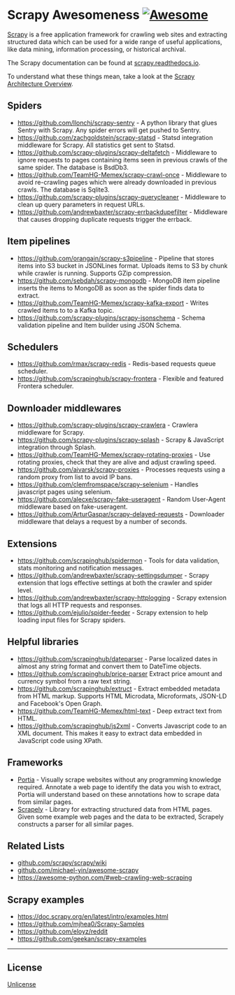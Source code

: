 # Scrapy Awesomeness [![Awesome](https://cdn.rawgit.com/sindresorhus/awesome/d7305f38d29fed78fa85652e3a63e154dd8e8829/media/badge.svg)](https://github.com/sindresorhus/awesome)

[Scrapy](https://scrapy.org) is a free application framework for crawling web sites and extracting structured data which can be used for a wide range of useful applications, like data mining, information processing, or historical archival.

The Scrapy documentation can be found at [scrapy.readthedocs.io](https://scrapy.readthedocs.io).

To understand what these things mean, take a look at the [Scrapy Architecture Overview](https://scrapy.readthedocs.io/en/latest/topics/architecture.html).


## Spiders

* https://github.com/llonchj/scrapy-sentry - A python library that glues Sentry with Scrapy. Any spider errors will get pushed to Sentry.
* https://github.com/zachgoldstein/scrapy-statsd - Statsd integration middleware for Scrapy. All statistics get sent to Statsd.
* https://github.com/scrapy-plugins/scrapy-deltafetch - Middleware to ignore requests to pages containing items seen in previous crawls of the same spider. The database is BsdDb3.
* https://github.com/TeamHG-Memex/scrapy-crawl-once - Middleware to avoid re-crawling pages which were already downloaded in previous crawls. The database is Sqlite3.
* https://github.com/scrapy-plugins/scrapy-querycleaner - Middleware to clean up query parameters in request URLs.
* https://github.com/andrewbaxter/scrapy-errbackdupefilter - Middleware that causes dropping duplicate requests trigger the errback.


## Item pipelines

* https://github.com/orangain/scrapy-s3pipeline - Pipeline that stores items into S3 bucket in JSONLines format. Uploads items to S3 by chunk while crawler is running. Supports GZip compression.
* https://github.com/sebdah/scrapy-mongodb - MongoDB item pipeline inserts the items to MongoDB as soon as the spider finds data to extract.
* https://github.com/TeamHG-Memex/scrapy-kafka-export - Writes crawled items to to a Kafka topic.
* https://github.com/scrapy-plugins/scrapy-jsonschema - Schema validation pipeline and Item builder using JSON Schema.


## Schedulers

* https://github.com/rmax/scrapy-redis - Redis-based requests queue scheduler.
* https://github.com/scrapinghub/scrapy-frontera - Flexible and featured Frontera scheduler.


## Downloader middlewares

* https://github.com/scrapy-plugins/scrapy-crawlera - Crawlera middleware for Scrapy.
* https://github.com/scrapy-plugins/scrapy-splash - Scrapy & JavaScript integration through Splash.
* https://github.com/TeamHG-Memex/scrapy-rotating-proxies - Use rotating proxies, check that they are alive and adjust crawling speed.
* https://github.com/aivarsk/scrapy-proxies - Processes requests using a random proxy from list to avoid IP bans.
* https://github.com/clemfromspace/scrapy-selenium - Handles javascript pages using selenium.
* https://github.com/alecxe/scrapy-fake-useragent - Random User-Agent middleware based on fake-useragent.
* https://github.com/ArturGaspar/scrapy-delayed-requests - Downloader middleware that delays a request by a number of seconds.


## Extensions

* https://github.com/scrapinghub/spidermon - Tools for data validation, stats monitoring and notification messages.
* https://github.com/andrewbaxter/scrapy-settingsdumper - Scrapy extension that logs effective settings at both the crawler and spider level.
* https://github.com/andrewbaxter/scrapy-httplogging - Scrapy extension that logs all HTTP requests and responses.
* https://github.com/ejulio/spider-feeder - Scrapy extension to help loading input files for Scrapy spiders.


## Helpful libraries

* https://github.com/scrapinghub/dateparser - Parse localized dates in almost any string format and convert them to DateTime objects.
* https://github.com/scrapinghub/price-parser Extract price amount and currency symbol from a raw text string.
* https://github.com/scrapinghub/extruct - Extract embedded metadata from HTML markup. Supports HTML Microdata, Microformats, JSON-LD and Facebook's Open Graph.
* https://github.com/TeamHG-Memex/html-text - Deep extract text from HTML.
* https://github.com/scrapinghub/js2xml - Converts Javascript code to an XML document. This makes it easy to extract data embedded in JavaScript code using XPath.


## Frameworks

* [Portia](https://github.com/scrapinghub/portia) - Visually scrape websites without any programming knowledge required. Annotate a web page to identify the data you wish to extract, Portia will understand based on these annotations how to scrape data from similar pages.
* [Scrapely](https://github.com/scrapy/scrapely) - Library for extracting structured data from HTML pages. Given some example web pages and the data to be extracted, Scrapely constructs a parser for all similar pages.


## Related Lists

* [github.com/scrapy/scrapy/wiki](https://github.com/scrapy/scrapy/wiki)
* [github.com/michael-yin/awesome-scrapy](https://github.com/michael-yin/awesome-scrapy)
* https://awesome-python.com/#web-crawling-web-scraping


## Scrapy examples

* https://doc.scrapy.org/en/latest/intro/examples.html
* https://github.com/mjhea0/Scrapy-Samples
* https://github.com/eloyz/reddit
* https://github.com/geekan/scrapy-examples

-----

## License

[Unlicense](LICENSE)
